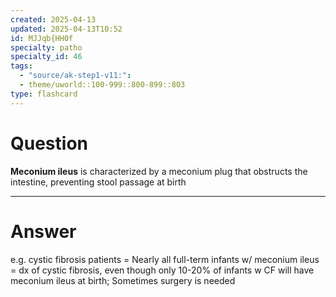 ```yaml
---
created: 2025-04-13
updated: 2025-04-13T10:52
id: MJJqb{HH0f
specialty: patho
specialty_id: 46
tags:
  - "source/ak-step1-v11:": 
  - theme/uworld::100-999::800-899::803
type: flashcard
---
```


# Question
**Meconium ileus** is characterized by a meconium plug that obstructs the intestine, preventing stool passage at birth

---

# Answer
e.g. cystic fibrosis patients = Nearly all full-term infants w/ meconium ileus = dx of cystic fibrosis, even though only 10-20% of infants w CF will have meconium ileus at birth; Sometimes surgery is needed